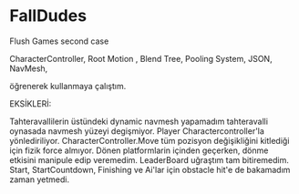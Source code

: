 # FallDudes
Flush Games second case

CharacterController,
Root Motion ,
Blend Tree,
Pooling System,
JSON,
NavMesh,

öğrenerek kullanmaya çalıştım.



EKSİKLERİ:

Tahteravallilerin üstündeki dynamic navmesh yapamadım tahteravalli oynasada navmesh yüzeyi degişmiyor.
Player Charactercontroller'la yönlediriliyor. CharacterController.Move tüm pozisyon değişikliğini kitlediği için fizik force almıyor. Dönen platformlarin içinden geçerken, dönme etkisini manipule edip veremedim.
LeaderBoard uğraştım tam bitiremedim.
Start, StartCountdown, Finishing ve  Ai'lar için obstacle hit'e de bakamadım zaman yetmedi.

